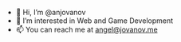 - 👋 Hi, I’m @anjovanov
- 👀 I’m interested in Web and Game Development
- 📫 You can reach me at angel@jovanov.me

<!---
anjovanov/anjovanov is a ✨ special ✨ repository because its `README.md` (this file) appears on your GitHub profile.
You can click the Preview link to take a look at your changes.
--->
